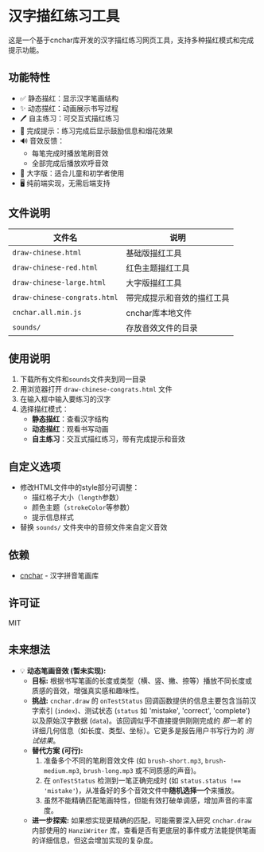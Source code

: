 # 汉字描红练习工具

这是一个基于cnchar库开发的汉字描红练习网页工具，支持多种描红模式和完成提示功能。

## 功能特性

- ✅ 静态描红：显示汉字笔画结构
- ✨ 动态描红：动画展示书写过程
- 🖊️ 自主练习：可交互式描红练习
- 🎉 完成提示：练习完成后显示鼓励信息和烟花效果
- 🔊 音效反馈：
    - 每笔完成时播放笔刷音效
    - 全部完成后播放欢呼音效
- 📏 大字版：适合儿童和初学者使用
- 🖥️ 纯前端实现，无需后端支持

## 文件说明

| 文件名 | 说明 |
|--------|------|
| `draw-chinese.html` | 基础版描红工具 |
| `draw-chinese-red.html` | 红色主题描红工具 |
| `draw-chinese-large.html` | 大字版描红工具 |
| `draw-chinese-congrats.html` | 带完成提示和音效的描红工具 |
| `cnchar.all.min.js` | cnchar库本地文件 |
| `sounds/` | 存放音效文件的目录 |

## 使用说明

1. 下载所有文件和`sounds`文件夹到同一目录
2. 用浏览器打开 `draw-chinese-congrats.html` 文件
3. 在输入框中输入要练习的汉字
4. 选择描红模式：
   - **静态描红**：查看汉字结构
   - **动态描红**：观看书写动画
   - **自主练习**：交互式描红练习，带有完成提示和音效

## 自定义选项

- 修改HTML文件中的style部分可调整：
  - 描红格子大小（`length`参数）
  - 颜色主题（`strokeColor`等参数）
  - 提示信息样式
- 替换 `sounds/` 文件夹中的音频文件来自定义音效

## 依赖

- [cnchar](https://github.com/theajack/cnchar) - 汉字拼音笔画库

## 许可证

MIT

## 未来想法

- 💡 **动态笔画音效 (暂未实现):** 
    - **目标:** 根据书写笔画的长度或类型（横、竖、撇、捺等）播放不同长度或质感的音效，增强真实感和趣味性。
    - **挑战:** `cnchar.draw` 的 `onTestStatus` 回调函数提供的信息主要包含当前汉字索引 (`index`)、测试状态 (`status` 如 'mistake', 'correct', 'complete') 以及原始汉字数据 (`data`)。该回调似乎不直接提供刚刚完成的 *那一笔* 的详细几何信息（如长度、类型、坐标）。它更多是报告用户书写行为的 *测试结果*。
    - **替代方案 (可行):** 
        1. 准备多个不同的笔刷音效文件 (如 `brush-short.mp3`, `brush-medium.mp3`, `brush-long.mp3` 或不同质感的声音)。
        2. 在 `onTestStatus` 检测到一笔正确完成时 (如 `status.status !== 'mistake'`)，从准备好的多个音效文件中**随机选择一个**来播放。
        3. 虽然不能精确匹配笔画特性，但能有效打破单调感，增加声音的丰富度。
    - **进一步探索:** 如果想实现更精确的匹配，可能需要深入研究 `cnchar.draw` 内部使用的 `HanziWriter` 库，查看是否有更底层的事件或方法能提供笔画的详细信息，但这会增加实现的复杂度。
